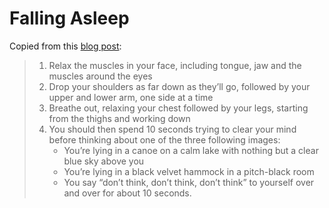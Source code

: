 # Falling Asleep

Copied from this [blog post](https://news.ycombinator.com/item?id=17905574):

> 1. Relax the muscles in your face, including tongue, jaw and the muscles around
>    the eyes
> 2. Drop your shoulders as far down as they’ll go, followed by your upper and
>    lower arm, one side at a time
> 3. Breathe out, relaxing your chest followed by your legs, starting from the
>    thighs and working down
> 4. You should then spend 10 seconds trying to clear your mind before thinking
>    about one of the three following images:
>     - You’re lying in a canoe on a calm lake with nothing but a clear blue sky
>       above you
>     - You’re lying in a black velvet hammock in a pitch-black room
>     - You say “don’t think, don’t think, don’t think” to yourself over and over
>       for about 10 seconds.
